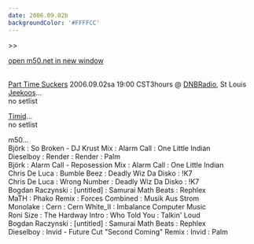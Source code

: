 ```yaml
---
date: 2006.09.02b
backgroundColor: '#FFFFCC'
---
```


\>>

[open m50.net in new window](http://m50.net/)

[  
Part Time Suckers](http://www.parttimesuckers.com/) 2006.09.02sa 19:00 CST3hours @ [DNBRadio](http://www.dnbradio.com/), St Louis  
[Jeekoos](http://www.jeekoos.com/)...  
no setlist  

[Timid](http://www.mnmlefrt.com/)...  
no setlist  

m50...  
Björk : So Broken - DJ Krust Mix : Alarm Call : One Little Indian  
Dieselboy : Render : Render : Palm  
Björk : Alarm Call - Reposession Mix : Alarm Call : One Little Indian  
Chris De Luca : Bumble Beez : Deadly Wiz Da Disko : !K7  
Chris De Luca : Wrong Number : Deadly Wiz Da Disko : !K7  
Bogdan Raczynski : \[untitled\] : Samurai Math Beats : Rephlex  
MaTH : Phako Remix : Forces Combined : Musik Aus Strom  
Monolake : Cern : Cern White\_II : Imbalance Computer Music  
Roni Size : The Hardway Intro : Who Told You : Talkin' Loud  
Bogdan Raczynski : \[untitled\] : Samurai Math Beats : Rephlex  
Dieselboy : Invid - Future Cut "Second Coming" Remix : Invid : Palm
